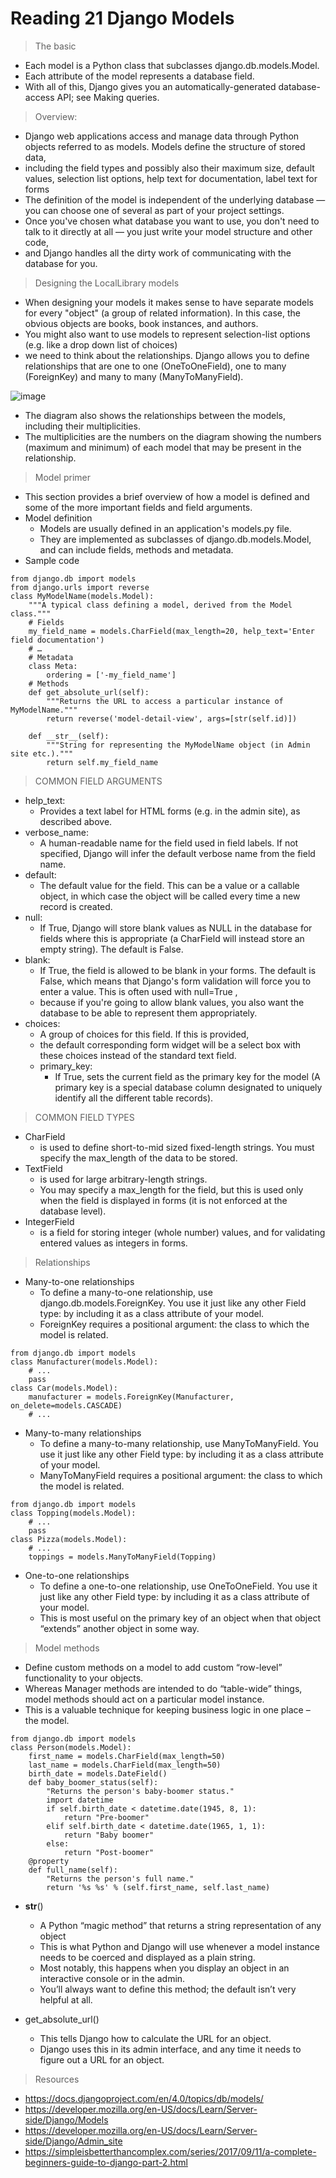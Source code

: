 # Reading 21 Django Models


> The basic 
- Each model is a Python class that subclasses django.db.models.Model.
- Each attribute of the model represents a database field.
- With all of this, Django gives you an automatically-generated database-access API; see Making queries.


> Overview:
- Django web applications access and manage data through Python objects referred to as models. Models define the structure of stored data, 
- including the field types and possibly also their maximum size, default values, selection list options, help text for documentation, label text for forms
- The definition of the model is independent of the underlying database — you can choose one of several as part of your project settings. 
- Once you've chosen what database you want to use, you don't need to talk to it directly at all — you just write your model structure and other code, 
- and Django handles all the dirty work of communicating with the database for you.


> Designing the LocalLibrary models
- When designing your models it makes sense to have separate models for every "object" (a group of related information). In this case, the obvious objects are books, book instances, and authors.
- You might also want to use models to represent selection-list options (e.g. like a drop down list of choices)
- we need to think about the relationships. Django allows you to define relationships that are one to one (OneToOneField), one to many (ForeignKey) and many to many (ManyToManyField).

![image](https://developer.mozilla.org/en-US/docs/Learn/Server-side/Django/Models/local_library_model_uml.svg)

- The diagram also shows the relationships between the models, including their multiplicities.
- The multiplicities are the numbers on the diagram showing the numbers (maximum and minimum) of each model that may be present in the relationship. 


> Model primer 
- This section provides a brief overview of how a model is defined and some of the more important fields and field arguments.
- Model definition 
  - Models are usually defined in an application's models.py file. 
  - They are implemented as subclasses of django.db.models.Model, and can include fields, methods and metadata.
- Sample code
```
from django.db import models
from django.urls import reverse
class MyModelName(models.Model):
    """A typical class defining a model, derived from the Model class."""
    # Fields
    my_field_name = models.CharField(max_length=20, help_text='Enter field documentation')
    # …
    # Metadata
    class Meta:
        ordering = ['-my_field_name']
    # Methods
    def get_absolute_url(self):
        """Returns the URL to access a particular instance of MyModelName."""
        return reverse('model-detail-view', args=[str(self.id)])

    def __str__(self):
        """String for representing the MyModelName object (in Admin site etc.)."""
        return self.my_field_name

```

> COMMON FIELD ARGUMENTS 
- help_text: 
  - Provides a text label for HTML forms (e.g. in the admin site), as described above.
- verbose_name: 
  - A human-readable name for the field used in field labels. If not specified, Django will infer the default verbose name from the field name. 
- default:
  - The default value for the field. This can be a value or a callable object, in which case the object will be called every time a new record is created.
- null: 
  - If True, Django will store blank values as NULL in the database for fields where this is appropriate (a CharField will instead store an empty string). The default is False.
- blank: 
  - If True, the field is allowed to be blank in your forms. The default is False, which means that Django's form validation will force you to enter a value. This is often used with null=True , 
  - because if you're going to allow blank values, you also want the database to be able to represent them appropriately.
- choices: 
  - A group of choices for this field. If this is provided, 
  - the default corresponding form widget will be a select box with these choices instead of the standard text field.
  - primary_key: 
    - If True, sets the current field as the primary key for the model (A primary key is a special database column designated to uniquely identify all the different table records).
  

> COMMON FIELD TYPES 
- CharField
  - is used to define short-to-mid sized fixed-length strings. You must specify the max_length of the data to be stored.
- TextField
  - is used for large arbitrary-length strings.
  - You may specify a max_length for the field, but this is used only when the field is displayed in forms (it is not enforced at the database level).
- IntegerField
  - is a field for storing integer (whole number) values, and for validating entered values as integers in forms.


> Relationships 
- Many-to-one relationships
  - To define a many-to-one relationship, use django.db.models.ForeignKey. You use it just like any other Field type: by including it as a class attribute of your model.
  - ForeignKey requires a positional argument: the class to which the model is related.
```
from django.db import models
class Manufacturer(models.Model):
    # ...
    pass
class Car(models.Model):
    manufacturer = models.ForeignKey(Manufacturer, on_delete=models.CASCADE)
    # ...
```


- Many-to-many relationships
  - To define a many-to-many relationship, use ManyToManyField. You use it just like any other Field type: by including it as a class attribute of your model.
  - ManyToManyField requires a positional argument: the class to which the model is related.
```
from django.db import models
class Topping(models.Model):
    # ...
    pass
class Pizza(models.Model):
    # ...
    toppings = models.ManyToManyField(Topping)
```

- One-to-one relationships
  - To define a one-to-one relationship, use OneToOneField. You use it just like any other Field type: by including it as a class attribute of your model.
  - This is most useful on the primary key of an object when that object “extends” another object in some way.

> Model methods 
- Define custom methods on a model to add custom “row-level” functionality to your objects. 
- Whereas Manager methods are intended to do “table-wide” things, model methods should act on a particular model instance.
- This is a valuable technique for keeping business logic in one place – the model.
```
from django.db import models
class Person(models.Model):
    first_name = models.CharField(max_length=50)
    last_name = models.CharField(max_length=50)
    birth_date = models.DateField()
    def baby_boomer_status(self):
        "Returns the person's baby-boomer status."
        import datetime
        if self.birth_date < datetime.date(1945, 8, 1):
            return "Pre-boomer"
        elif self.birth_date < datetime.date(1965, 1, 1):
            return "Baby boomer"
        else:
            return "Post-boomer"
    @property
    def full_name(self):
        "Returns the person's full name."
        return '%s %s' % (self.first_name, self.last_name)
```

- __str__() 
  - A Python “magic method” that returns a string representation of any object
  - This is what Python and Django will use whenever a model instance needs to be coerced and displayed as a plain string.
  - Most notably, this happens when you display an object in an interactive console or in the admin.
  - You’ll always want to define this method; the default isn’t very helpful at all.

- get_absolute_url()
  - This tells Django how to calculate the URL for an object.
  - Django uses this in its admin interface, and any time it needs to figure out a URL for an object.



> Resources 
- https://docs.djangoproject.com/en/4.0/topics/db/models/ 
- https://developer.mozilla.org/en-US/docs/Learn/Server-side/Django/Models
- https://developer.mozilla.org/en-US/docs/Learn/Server-side/Django/Admin_site
- https://simpleisbetterthancomplex.com/series/2017/09/11/a-complete-beginners-guide-to-django-part-2.html
